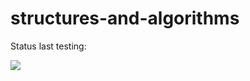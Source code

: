 # structures-and-algorithms

Status last testing:<br>

<img src="https://github.com/1Bitcoin/structures-and-algorithms/workflows/Go/badge.svg?branch-master"><br>
